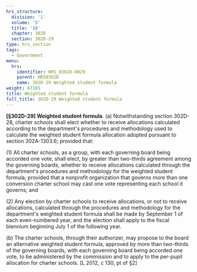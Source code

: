 ```yaml
---
hrs_structure:
  division: '1'
  volume: '5'
  title: '18'
  chapter: 302D
  section: 302D-29
type: hrs_section
tags:
  - Government
menu:
  hrs:
    identifier: HRS_0302D-0029
    parent: HRS0302D
    name: 302D-29 Weighted student formula
weight: 67165
title: Weighted student formula
full_title: 302D-29 Weighted student formula
---
```

**[§302D-29] Weighted student formula**. (a) Notwithstanding section 302D-28, charter schools shall elect whether to receive allocations calculated according to the department's procedures and methodology used to calculate the weighted student formula allocation adopted pursuant to section 302A-1303.6; provided that:

(1) All charter schools, as a group, with each governing board being accorded one vote, shall elect, by greater than two-thirds agreement among the governing boards, whether to receive allocations calculated through the department's procedures and methodology for the weighted student formula; provided that a nonprofit organization that governs more than one conversion charter school may cast one vote representing each school it governs; and

(2) Any election by charter schools to receive allocations, or not to receive allocations, calculated through the procedures and methodology for the department's weighted student formula shall be made by September 1 of each even-numbered year, and the election shall apply to the fiscal biennium beginning July 1 of the following year.

(b) The charter schools, through their authorizer, may propose to the board an alternative weighted student formula, approved by more than two-thirds of the governing boards, with each governing board being accorded one vote, to be administered by the commission and to apply to the per-pupil allocation for charter schools. [L 2012, c 130, pt of §2]
